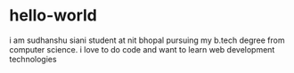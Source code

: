 # hello-world
i am sudhanshu siani student at nit bhopal pursuing my b.tech degree from computer science.
i love to do code and want to learn web development technologies
